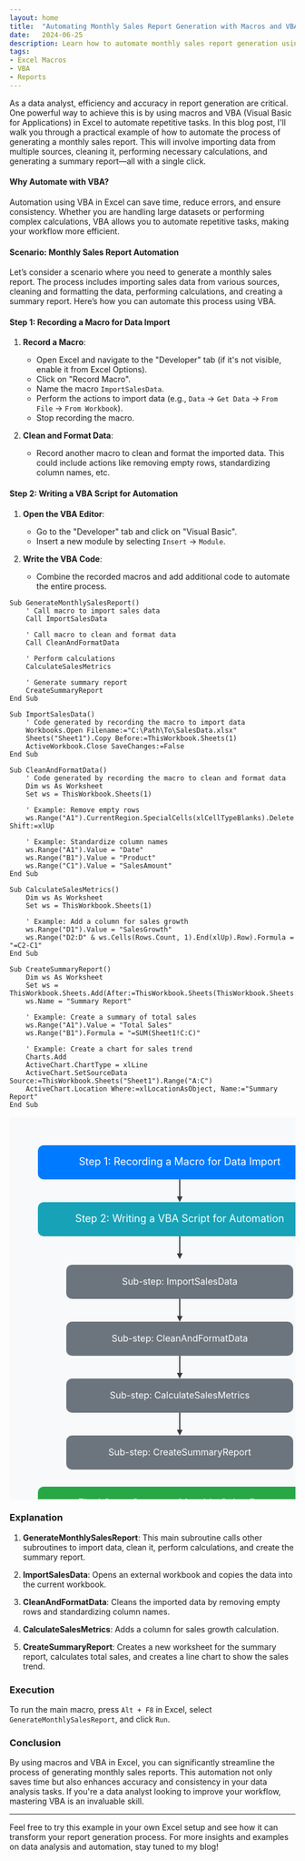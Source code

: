 ```yaml
---
layout: home
title:  "Automating Monthly Sales Report Generation with Macros and VBA in Excel"
date:   2024-06-25
description: Learn how to automate monthly sales report generation using macros and VBA in Excel, enhancing efficiency and accuracy.
tags: 
- Excel Macros
- VBA
- Reports 
---
```


<!-- Google tag (gtag.js) -->
<script async src="https://www.googletagmanager.com/gtag/js?id=G-7WZFJ98W4K"></script>
<script>
  window.dataLayer = window.dataLayer || [];
  function gtag(){dataLayer.push(arguments);}
  gtag('js', new Date());

  gtag('config', 'G-7WZFJ98W4K');
</script>

As a data analyst, efficiency and accuracy in report generation are critical. One powerful way to achieve this is by using macros and VBA (Visual Basic for Applications) in Excel to automate repetitive tasks. In this blog post, I'll walk you through a practical example of how to automate the process of generating a monthly sales report. This will involve importing data from multiple sources, cleaning it, performing necessary calculations, and generating a summary report—all with a single click.

#### Why Automate with VBA?

Automation using VBA in Excel can save time, reduce errors, and ensure consistency. Whether you are handling large datasets or performing complex calculations, VBA allows you to automate repetitive tasks, making your workflow more efficient.

#### Scenario: Monthly Sales Report Automation

Let’s consider a scenario where you need to generate a monthly sales report. The process includes importing sales data from various sources, cleaning and formatting the data, performing calculations, and creating a summary report. Here’s how you can automate this process using VBA.

#### Step 1: Recording a Macro for Data Import

1. **Record a Macro**:
   - Open Excel and navigate to the "Developer" tab (if it's not visible, enable it from Excel Options).
   - Click on "Record Macro".
   - Name the macro `ImportSalesData`.
   - Perform the actions to import data (e.g., `Data` -> `Get Data` -> `From File` -> `From Workbook`).
   - Stop recording the macro.

2. **Clean and Format Data**:
   - Record another macro to clean and format the imported data. This could include actions like removing empty rows, standardizing column names, etc.

#### Step 2: Writing a VBA Script for Automation

1. **Open the VBA Editor**:
   - Go to the "Developer" tab and click on "Visual Basic".
   - Insert a new module by selecting `Insert` -> `Module`.

2. **Write the VBA Code**:
   - Combine the recorded macros and add additional code to automate the entire process.

```vba
Sub GenerateMonthlySalesReport()
    ' Call macro to import sales data
    Call ImportSalesData

    ' Call macro to clean and format data
    Call CleanAndFormatData

    ' Perform calculations
    CalculateSalesMetrics

    ' Generate summary report
    CreateSummaryReport
End Sub

Sub ImportSalesData()
    ' Code generated by recording the macro to import data
    Workbooks.Open Filename:="C:\Path\To\SalesData.xlsx"
    Sheets("Sheet1").Copy Before:=ThisWorkbook.Sheets(1)
    ActiveWorkbook.Close SaveChanges:=False
End Sub

Sub CleanAndFormatData()
    ' Code generated by recording the macro to clean and format data
    Dim ws As Worksheet
    Set ws = ThisWorkbook.Sheets(1)
    
    ' Example: Remove empty rows
    ws.Range("A1").CurrentRegion.SpecialCells(xlCellTypeBlanks).Delete Shift:=xlUp
    
    ' Example: Standardize column names
    ws.Range("A1").Value = "Date"
    ws.Range("B1").Value = "Product"
    ws.Range("C1").Value = "SalesAmount"
End Sub

Sub CalculateSalesMetrics()
    Dim ws As Worksheet
    Set ws = ThisWorkbook.Sheets(1)
    
    ' Example: Add a column for sales growth
    ws.Range("D1").Value = "SalesGrowth"
    ws.Range("D2:D" & ws.Cells(Rows.Count, 1).End(xlUp).Row).Formula = "=C2-C1"
End Sub

Sub CreateSummaryReport()
    Dim ws As Worksheet
    Set ws = ThisWorkbook.Sheets.Add(After:=ThisWorkbook.Sheets(ThisWorkbook.Sheets.Count))
    ws.Name = "Summary Report"
    
    ' Example: Create a summary of total sales
    ws.Range("A1").Value = "Total Sales"
    ws.Range("B1").Formula = "=SUM(Sheet1!C:C)"
    
    ' Example: Create a chart for sales trend
    Charts.Add
    ActiveChart.ChartType = xlLine
    ActiveChart.SetSourceData Source:=ThisWorkbook.Sheets("Sheet1").Range("A:C")
    ActiveChart.Location Where:=xlLocationAsObject, Name:="Summary Report"
End Sub
```

<svg width="600" height="800" xmlns="http://www.w3.org/2000/svg">
  <!-- Background rectangle -->
  <rect width="600" height="800" fill="#f8f9fa" />

  <!-- Step 1: Recording a Macro for Data Import -->
  <rect x="50" y="50" width="500" height="60" rx="10" fill="#007bff" />
  <text x="300" y="85" font-size="18" text-anchor="middle" fill="white">Step 1: Recording a Macro for Data Import</text>

  <!-- Arrow -->
  <line x1="300" y1="110" x2="300" y2="140" stroke="#343a40" stroke-width="2" />
  <polygon points="295,140 305,140 300,150" fill="#343a40" />

  <!-- Step 2: Writing a VBA Script for Automation -->
  <rect x="50" y="150" width="500" height="60" rx="10" fill="#17a2b8" />
  <text x="300" y="185" font-size="18" text-anchor="middle" fill="white">Step 2: Writing a VBA Script for Automation</text>

  <!-- Arrow -->
  <line x1="300" y1="210" x2="300" y2="240" stroke="#343a40" stroke-width="2" />
  <polygon points="295,240 305,240 300,250" fill="#343a40" />

  <!-- Sub-step: ImportSalesData -->
  <rect x="100" y="260" width="400" height="60" rx="10" fill="#6c757d" />
  <text x="300" y="295" font-size="16" text-anchor="middle" fill="white">Sub-step: ImportSalesData</text>

  <!-- Arrow -->
  <line x1="300" y1="320" x2="300" y2="350" stroke="#343a40" stroke-width="2" />
  <polygon points="295,350 305,350 300,360" fill="#343a40" />

  <!-- Sub-step: CleanAndFormatData -->
  <rect x="100" y="360" width="400" height="60" rx="10" fill="#6c757d" />
  <text x="300" y="395" font-size="16" text-anchor="middle" fill="white">Sub-step: CleanAndFormatData</text>

  <!-- Arrow -->
  <line x1="300" y1="420" x2="300" y2="450" stroke="#343a40" stroke-width="2" />
  <polygon points="295,450 305,450 300,460" fill="#343a40" />

  <!-- Sub-step: CalculateSalesMetrics -->
  <rect x="100" y="460" width="400" height="60" rx="10" fill="#6c757d" />
  <text x="300" y="495" font-size="16" text-anchor="middle" fill="white">Sub-step: CalculateSalesMetrics</text>

  <!-- Arrow -->
  <line x1="300" y1="520" x2="300" y2="550" stroke="#343a40" stroke-width="2" />
  <polygon points="295,550 305,550 300,560" fill="#343a40" />

  <!-- Sub-step: CreateSummaryReport -->
  <rect x="100" y="560" width="400" height="60" rx="10" fill="#6c757d" />
  <text x="300" y="595" font-size="16" text-anchor="middle" fill="white">Sub-step: CreateSummaryReport</text>

  <!-- Final Step: Generate Monthly Sales Report -->
  <rect x="50" y="650" width="500" height="60" rx="10" fill="#28a745" />
  <text x="300" y="685" font-size="18" text-anchor="middle" fill="white">Final Step: Generate Monthly Sales Report</text>
</svg>

### Explanation

1. **GenerateMonthlySalesReport**: This main subroutine calls other subroutines to import data, clean it, perform calculations, and create the summary report.

2. **ImportSalesData**: Opens an external workbook and copies the data into the current workbook.

3. **CleanAndFormatData**: Cleans the imported data by removing empty rows and standardizing column names.

4. **CalculateSalesMetrics**: Adds a column for sales growth calculation.

5. **CreateSummaryReport**: Creates a new worksheet for the summary report, calculates total sales, and creates a line chart to show the sales trend.

### Execution

To run the main macro, press `Alt + F8` in Excel, select `GenerateMonthlySalesReport`, and click `Run`.

### Conclusion

By using macros and VBA in Excel, you can significantly streamline the process of generating monthly sales reports. This automation not only saves time but also enhances accuracy and consistency in your data analysis tasks. If you're a data analyst looking to improve your workflow, mastering VBA is an invaluable skill.

---

Feel free to try this example in your own Excel setup and see how it can transform your report generation process. For more insights and examples on data analysis and automation, stay tuned to my blog! 
